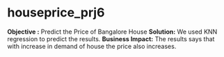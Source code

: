 # houseprice_prj6
**Objective :** Predict the Price of Bangalore House
**Solution:** We used KNN regression to predict the results.
**Business Impact:** The results says that with increase in demand of house the price also increases.
